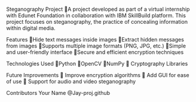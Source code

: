 Steganography Project
🔹A project developed as part of a virtual internship with Edunet Foundation in collaboration with IBM SkillBuild platform. This project focuses on steganography, the practice of concealing information within digital media.

Features
🔹Hide text messages inside images
🔹Extract hidden messages from images
🔹Supports multiple image formats (PNG, JPG, etc.)
🔹Simple and user-friendly interface
🔹Secure and efficient encryption techniques

Technologies Used
🔹Python
🔹OpenCV
🔹NumPy
🔹 Cryptography Libraries

Future Improvements
🔹 Improve encryption algorithms
🔹 Add GUI for ease of use
🔹 Support for audio and video steganography

Contributors
Your Name @Jay-proj.github
